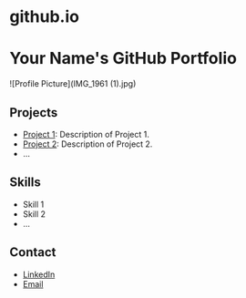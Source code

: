 # github.io
# Your Name's GitHub Portfolio

![Profile Picture](IMG_1961 (1).jpg)

## Projects

- [Project 1](link-to-project1): Description of Project 1.
- [Project 2](link-to-project2): Description of Project 2.
- ...

## Skills

- Skill 1
- Skill 2
- ...

## Contact

- [LinkedIn](https://www.linkedin.com/in/your-profile/)
- [Email](mailto:youremail@example.com)

